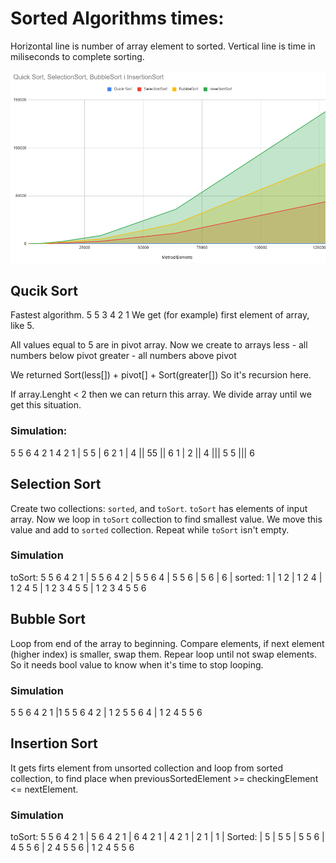 # Sorted Algorithms times:

Horizontal line is number of array element to sorted.
Vertical line is time in miliseconds to complete sorting.

![graph](https://github.com/Maflex24/CSharpHub/blob/SortingAlgorithms/AlgorithmGraph.png "Graph of algorithms times")

## Qucik Sort
Fastest algorithm. 
5 5 3 4 2 1
We get (for example) first element of array, like 5.

All values equal to 5 are in pivot array.
Now we create to arrays
less - all numbers below pivot
greater - all numbers above pivot

We returned Sort(less[]) + pivot[] + Sort(greater[])
So it's recursion here.

If array.Lenght < 2 then we can return this array. We divide array until we get this situation.

### Simulation:
5 5 6 4 2 1 
4 2 1 | 5 5 | 6
2 1 | 4 || 55 || 6
1 | 2 || 4 ||| 5 5 ||| 6 

## Selection Sort
Create two collections: `sorted`, and `toSort`. `toSort` has elements of input array.
Now we loop in `toSort` collection to find smallest value. We move this value and add to `sorted` collection. Repeat while `toSort` isn't empty.

### Simulation
toSort: 5 5 6 4 2 1 | 5 5 6 4 2 | 5 5 6 4 | 5 5 6 | 5 6 | 6 |
sorted: 1 | 1 2 | 1 2 4 | 1 2 4 5 | 1 2 3 4 5 5 | 1 2 3 4 5 5 6

## Bubble Sort
Loop from end of the array to beginning. Compare elements, if next element (higher index) is smaller, swap them. Repear loop until not swap elements. So it needs bool value to know when it's time to stop looping.

### Simulation
5 5 6 4 2 1 |1 5 5 6 4 2 | 1 2 5 5 6 4 | 1 2 4 5 5 6

## Insertion Sort
It gets firts element from unsorted collection and loop from sorted collection, to find place when previousSortedElement >= checkingElement <= nextElement.

### Simulation
toSort: 5 5 6 4 2 1 | 5 6 4 2 1 | 6 4 2 1 | 4 2 1 | 2 1 | 1 |
Sorted: | 5 | 5 5 | 5 5 6 | 4 5 5 6 | 2 4 5 5 6 | 1 2 4 5 5 6